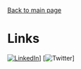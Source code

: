 [Back to main page](./../README.md)

# Links

[![LinkedIn](https://www.linkedin.com/in/dilfuza-djamalova-615309216/)](https://www.linkedin.com/in/justinthoreson/)]
[![Twitter](https://twitter.com/DilfuzaDjamalo1)]